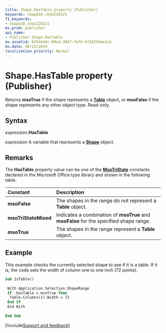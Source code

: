 ```yaml
---
title: Shape.HasTable property (Publisher)
keywords: vbapb10.chm2228321
f1_keywords:
- vbapb10.chm2228321
ms.prod: publisher
api_name:
- Publisher.Shape.HasTable
ms.assetid: 6f544d9c-00a4-3047-fbfb-6f1835bbe2c6
ms.date: 06/13/2019
localization_priority: Normal
---
```



# Shape.HasTable property (Publisher)

Returns **msoTrue** if the shape represents a **[Table](Publisher.Table.md)** object, or **msoFalse** if the shape represents any other object type. Read-only.

<!--There is no TableFrame object, so substituted Table instead-->

## Syntax

_expression_.**HasTable**

_expression_ A variable that represents a **[Shape](Publisher.Shape.md)** object.


## Remarks

The **HasTable** property value can be one of the **[MsoTriState](office.msotristate.md)** constants declared in the Microsoft Office type library and shown in the following table.

|Constant|Description|
|:-----|:-----|
| **msoFalse**| The shapes in the range do not represent a **Table** object.|
| **msoTriStateMixed**|Indicates a combination of **msoTrue** and **msoFalse** for the specified shape range.|
| **msoTrue**|The shapes in the range represent a **Table** object.|

## Example

This example checks the currently selected shape to see if it is a table. If it is, the code sets the width of column one to one inch (72 points).

```vb
Sub IsTable() 
 
 With Application.Selection.ShapeRange 
 If .HasTable = msoTrue Then 
 .Table.Columns(1).Width = 72 
 End If 
 End With 
 
End Sub
```

[!include[Support and feedback](~/includes/feedback-boilerplate.md)]